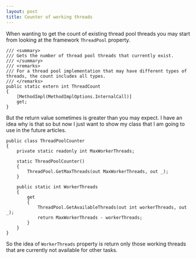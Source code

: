 ```yaml
---
layout: post
title: Counter of working threads 
---
```


When wanting to get the count of existing thread pool threads you may start from looking at the framework <code>ThreadPool</code> property.

<pre><code class="C#">/// &lt;summary&gt;
/// Gets the number of thread pool threads that currently exist.
/// &lt;/summary&gt;
/// &lt;remarks&gt;
/// For a thread pool implementation that may have different types of threads, the count includes all types.
/// &lt;/remarks&gt;
public static extern int ThreadCount
{
    [MethodImpl(MethodImplOptions.InternalCall)]
    get;
}
</code></pre>

<p>But the return value sometimes is greater than you may expect. I have an idea why is that so but now I just want to show my class that I am going to use in the future articles.</p>

<pre><code class="C#">public class ThreadPoolCounter
{
    private static readonly int MaxWorkerThreads;

    static ThreadPoolCounter()
    {
        ThreadPool.GetMaxThreads(out MaxWorkerThreads, out _);
    }

    public static int WorkerThreads
    {
        get
        {
            ThreadPool.GetAvailableThreads(out int workerThreads, out _);
            return MaxWorkerThreads - workerThreads;
        }
    }
}</code></pre>

So the idea of <code>WorkerThreads</code> property is return only those working threads that are currently not available for other tasks.
